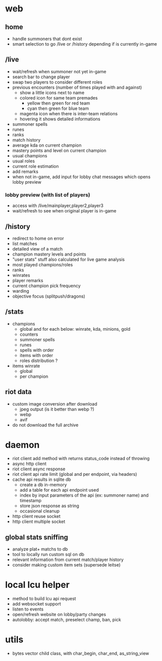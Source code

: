 # web

## home
- handle summoners that dont exist
- smart selection to go /live or /history depending if is currently in-game

## /live
- wait/refresh when summoner not yet in-game
- search bar to change player
- swap two players to consider different roles
- previous encounters (number of times played with and against)
    - show a little icons next to name
    - colored icon for same team premades
        - yellow then green for red team
        - cyan then green for blue team
    - magenta icon when there is inter-team relations
    - hovering it shows detailed informations
- summoner spells
- runes
- ranks
- match history
- average kda on current champion
- mastery points and level on current champion
- usual champions
- usual roles
- current role estimation
- add remarks
- when not in-game, add input for lobby chat messages which opens lobby preview

### lobby preview (with list of players)
- access with /live/mainplayer,player2,player3
- wait/refresh to see when original player is in-game

## /history
- redirect to home on error
- list matches
- detailed view of a match
- champion mastery levels and points
- "user stats" stuff also calculated for live game analysis
- most played champions/roles
- ranks
- winrates
- player remarks
- current champion pick frequency
- warding
- objective focus (splitpush/dragons)

## /stats
- champions
    - global and for each below: winrate, kda, minions, gold
    - counters
    - summoner spells
    - runes
    - spells with order
    - items with order
    - roles distribution ?
- items winrate
    - global
    - per champion

## riot data
- custom image conversion after download
    - jpeg output (is it better than webp ?)
    - webp
    - avif
- do not download the full archive


# daemon
- riot client add method with returns status_code instead of throwing
- async http client
- riot client async response
- riot client api rate limit (global and per endpoint, via headers)
- cache api results in sqlite db
    - create a db in-memory
    - add a table for each api endpoint used
    - index by input parameters of the api (ex: summoner name) and timestamp
    - store json response as string
    - occasional cleanup
- http client reuse socket
- http client multiple socket

## global stats sniffing
- analyze plat+ matchs to db
- tool to locally run custom sql on db
- relevant information from current match/player history
- consider making custom item sets (supersede leitse)


# local lcu helper
- method to build lcu api request
- add websocket support
- listen to events
- open/refresh website on lobby/party changes
- autolobby: accept match, preselect champ, ban, pick


# utils
- bytes vector child class, with char_begin, char_end, as_string_view
